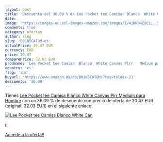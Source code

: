 ```yaml
---
layout: post
title: 'Descuento del 36.09 % en Lee Pocket tee Camisa  Blanco  White Can'
date: 
image: 'https://images-eu.ssl-images-amazon.com/images/I/41KN94ZXc2L._SL200_.jpg'
comments: true
category: ofertas
author: ring
slug: 'B01N5CATQM-es'
actualPrice: 20.47 EUR
currency: EUR
price: 20.47
comparePrice: 32.03 EUR
prodname: 'Lee Pocket tee Camisa  Blanco  White Canvas Plrr   Medium para Hombre'
country: 'es'
flag: '🇪🇸'
buyurl: 'https://www.amazon.es/dp/B01N5CATQM/?tag=tolees-21'
descuento: '36.09'
---
```


Tienes [Lee Pocket tee Camisa  Blanco  White Canvas Plrr   Medium para Hombre](https://www.amazon.es/dp/B01N5CATQM/?tag=tolees-21) con un 36.09 % de descuento con precio de oferta de 20.47 EUR (original: 32.03 EUR) en el siguiente enlace!

[![Lee Pocket tee Camisa  Blanco  White Can](https://images-eu.ssl-images-amazon.com/images/I/41KN94ZXc2L._SL200_.jpg)](https://www.amazon.es/dp/B01N5CATQM/?tag=tolees-21)

ℹ️:


[Accede a la oferta!!](https://www.amazon.es/dp/B01N5CATQM/?tag=tolees-21)
